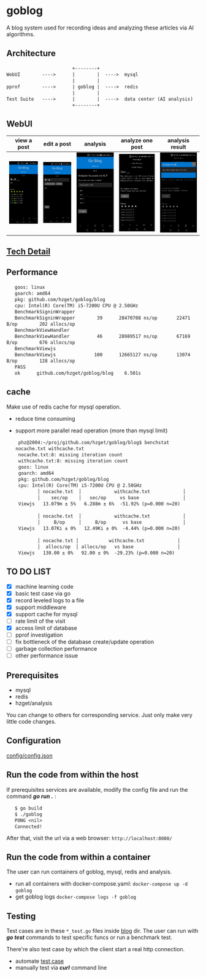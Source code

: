 goblog
======

A blog system used for recording ideas and analyzing
these articles via AI algorithms.

Architecture
------------

                            +--------+
    WebUI        ---->      |        |  ---->  mysql
                            |        |
    pprof        ---->      | goblog |  ---->  redis
                            |        |
    Test Suite   ---->      |        |  ---->  data center (AI analysis)
                            +--------+

WebUI
-----

view a post | edit a post | analysis | analyze one post | analysis result|
:----------:|:-----------:|:-------:|:------:|:------:
![view][view]|![edit][edit]|![analysis][analysis]|![rawpost][rawpost]|![result][result]

[Tech Detail](./doc)
-----------

Performance
-----------

       goos: linux
       goarch: amd64
       pkg: github.com/hzget/goblog/blog
       cpu: Intel(R) Core(TM) i5-7200U CPU @ 2.50GHz
       BenchmarkSigninWrapper
       BenchmarkSigninWrapper        39      28470708 ns/op       22471 B/op        202 allocs/op
       BenchmarkViewHandler
       BenchmarkViewHandler          46      28989517 ns/op       67169 B/op        676 allocs/op
       BenchmarkViewjs
       BenchmarkViewjs              100      12665127 ns/op       13074 B/op        128 allocs/op
       PASS
       ok      github.com/hzget/goblog/blog    6.501s

cache
-----

Make use of redis cache for mysql operation.

* reduce time consuming
* support more parallel read operation (more than mysql limit)

       phz@2004:~/proj/github.com/hzget/goblog/blog$ benchstat nocache.txt withcache.txt 
       nocache.txt:8: missing iteration count
       withcache.txt:8: missing iteration count
       goos: linux
       goarch: amd64
       pkg: github.com/hzget/goblog/blog
       cpu: Intel(R) Core(TM) i5-7200U CPU @ 2.50GHz
              │ nocache.txt  │            withcache.txt            │
              │    sec/op    │   sec/op     vs base                │
       Viewjs   13.079m ± 5%   6.288m ± 6%  -51.92% (p=0.000 n=20)

              │ nocache.txt  │            withcache.txt            │
              │     B/op     │     B/op      vs base               │
       Viewjs   13.07Ki ± 0%   12.49Ki ± 0%  -4.44% (p=0.000 n=20)

              │ nocache.txt │           withcache.txt            │
              │  allocs/op  │ allocs/op   vs base                │
       Viewjs   130.00 ± 0%   92.00 ± 0%  -29.23% (p=0.000 n=20)

TO DO LIST
----------

- [x] machine learning code
- [x] basic test case via go
- [x] record leveled logs to a file
- [x] support middleware
- [x] support cache for mysql
- [ ] rate limit of the visit
- [x] access limit of database
- [ ] pprof investigation
- [ ] fix bottleneck of the database create/update operation
- [ ] garbage collection performance
- [ ] other performance issue

Prerequisites
-------------

* mysql
* redis
* hzget/analysis

You can change to others for corresponding service. Just only make very little code changes.

Configuration
-------------

[config/config.json](./blog/config/config.json)

Run the code from within the host
---------------------------------

If prerequisites services are available,
modify the config file and run the command ***go run .*** :

       $ go build
       $ ./goblog
       PONG <nil>
       Connected!

After that, visit the url via a web browser: `http://localhost:8080/`

Run the code from within a container
------------------------------------

The user can run containers of goblog, mysql, redis and analysis.

* run all containers with docker-compose.yaml: `docker-compose up -d goblog`
* get goblog logs `docker-compose logs -f goblog`

Testing
-------

Test cases are in these `*_test.go` files inside [blog](./blog) dir.
The user can run with ***go test*** commands to test specific funcs
or run a benchmark test.

There're also test case by which the client start a real http connection.

* automate [test case](./test/client)
* manually test via ***curl*** command line

[view]: ./pic/view.png
[edit]: ./pic/edit.png
[analysis]: ./pic/analysis.png
[rawpost]: https://github.com/hzget/hzget.github.io/blob/feature/neural_networks/pics/analysis_raw.png
[result]: https://github.com/hzget/hzget.github.io/blob/feature/neural_networks/pics/analysis_result.png

